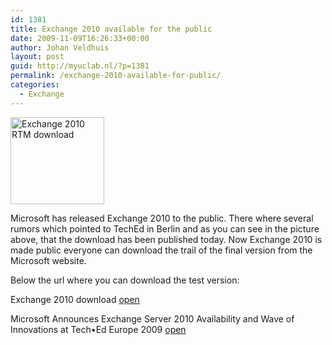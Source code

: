 ```yaml
---
id: 1381
title: Exchange 2010 available for the public
date: 2009-11-09T16:26:33+00:00
author: Johan Veldhuis
layout: post
guid: http://myuclab.nl/?p=1381
permalink: /exchange-2010-available-for-public/
categories:
  - Exchange
---
```

[<img title="Exchange 2010 RTM download" src="https://i2.wp.com/myuclab.nl/wp-content/uploads/2009/11/exchange-150x139.jpg?resize=150%2C139" alt="Exchange 2010 RTM download" width="150" height="139" data-recalc-dims="1" />](https://i2.wp.com/myuclab.nl/wp-content/uploads/2009/11/exchange.jpg)

Microsoft has released Exchange 2010 to the public. There where several rumors which pointed to TechEd in Berlin and as you can see in the picture above, that the download has been published today. Now Exchange 2010 is made public everyone can download the trail of the final version from the Microsoft website.

Below the url where you can download the test version:

Exchange 2010 download <a href="http://www.microsoft.com/downloads/details.aspx?displaylang=en&FamilyID=05741f65-2a7b-4070-879f-d74208d6171d#tm" target="_blank">open</a>
  
Microsoft Announces Exchange Server 2010 Availability and Wave of Innovations at Tech•Ed Europe 2009 <a href="http://www.microsoft.com/presspass/press/2009/nov09/11-09techedeurope09pr.mspx" target="_blank">open</a>